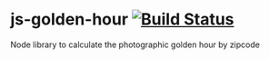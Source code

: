 # js-golden-hour [![Build Status](https://travis-ci.org/c1phr/js-golden-hour.svg?branch=master)](https://travis-ci.org/c1phr/js-golden-hour)
Node library to calculate the photographic golden hour by zipcode
